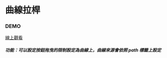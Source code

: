 # 曲線拉桿

### DEMO

[線上觀看](https://startail007.github.io/pathDrag/)

##### 功能：可以設定按鈕拖曳的限制設定為曲線上，曲線來源會依照 path 標籤上設定
